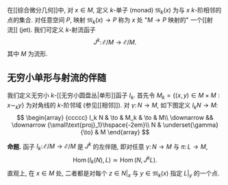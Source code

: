 在[[综合微分几何]]中, 对 $x\in M$, 定义 $k$-单子 (monad) $\mathfrak{M}_k(x)$ 为与 $x$ $k$-阶相邻的点的集合. 对任意空间 $P$, 映射 $\mathfrak M_k(x)\to P$ 称为 $x$ 处 "$M\to P$ 映射的" 一个[[射流]] (jet). 我们可定义 $k$-射流函子
$$
J^k \colon \mathcal E/M\to \mathcal E/M.
$$
其中 $M$ 为流形.

## 无穷小单形与射流的伴随

我们定义无穷小 $k$-[[无穷小圆盘丛|单形]]函子 $I_k$. 首先令 $M_k=\{(x,y)\in M\times M: x\sim_k y\}$ 为对角线的 $k$-阶邻域 (参见[[相邻]]). 对 $\gamma\colon N\to M$, 如下图定义 $I_k N \to M$:
$$
\begin{array}
	{ccccc}
	I_k N & \to & M_k & \to & M\\
	\downarrow && \downarrow {\small\text{proj}_1}\hspace{-2em}\\
	N & \underset{\gamma}{\to} & M
\end{array}
$$

**命题.** 函子 $I_k\colon \mathcal E/M\to\mathcal E/M$ 是 $J^k$ 的左伴随, 即对任意 $\gamma\colon N\to M$ 与 $\pi\colon L\to M$,
$$
\operatorname{Hom}(I_k(N),L)\simeq \operatorname{Hom}(N,J^k L).
$$
直观上, 在 $x\in M$ 处, 二者都是对每个 $z\in N|_x$ 与 $y\in \mathfrak{M}_k(x)$ 指定 $L|_y$ 的一个点.